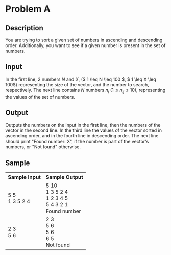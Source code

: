 # Problem A

## Description

You are trying to sort a given set of numbers in ascending and descending order. Additionally, you want to see if a given number is present in the set of numbers.

## Input

In the first line, 2 numbers *N* and *X*, ($ 1 \leq N \leq 100 $, $ 1 \leq X \leq 100$) representing the size of the vector, and the number to search, respectively. The next line contains *N* numbers $n_{i}$ ($1 \leq n_{ij} \leq 10$), representing the values of the set of numbers. 

## Output

Outputs the numbers on the input in the first line, then the numbers of the vector in the second line. In the third line the values of the vector sorted in ascending order, and in the fourth line in descending order. The next line should print "Found number: X", if the number is part of the vector's numbers, or "Not found" otherwise. 

## Sample 

<table>
    <tr>
       <th> Sample Input </th>
       <th> Sample Output </th>
    </tr>
    <tr>
        <td>
            5 5
            <br>
            1 3 5 2 4
        </td>
        <td>
            5 10
            <br>
            1 3 5 2 4 
            <br>
            1 2 3 4 5 
            <br>
            5 4 3 2 1 
            <br>
            Found number
        </td> 
    </tr>
    </tr>
    <tr>
        <td>
            2 3
            <br>
            5 6 
        </td>
        <td>
            2 3
            <br>
            5 6 
            <br>
            5 6
            <br>
            6 5
            <br>
            Not found
        </td>
    </tr>

</table>
